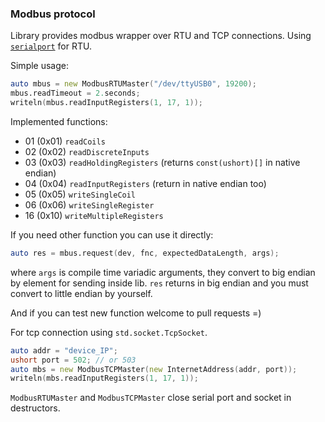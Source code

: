 ### Modbus protocol

Library provides modbus wrapper over RTU and TCP connections.
Using [`serialport`](https://github.com/deviator/serialport) for RTU.

Simple usage:

```d
auto mbus = new ModbusRTUMaster("/dev/ttyUSB0", 19200);
mbus.readTimeout = 2.seconds;
writeln(mbus.readInputRegisters(1, 17, 1));
```

Implemented functions:

* 01 (0x01) `readCoils`
* 02 (0x02) `readDiscreteInputs`
* 03 (0x03) `readHoldingRegisters` (returns `const(ushort)[]` in native endian)
* 04 (0x04) `readInputRegisters` (return in native endian too)
* 05 (0x05) `writeSingleCoil`
* 06 (0x06) `writeSingleRegister`
* 16 (0x10) `writeMultipleRegisters`

If you need other function you can use it directly:

```d
auto res = mbus.request(dev, fnc, expectedDataLength, args);
```

where `args` is compile time variadic arguments, they convert
to big endian by element for sending inside lib. `res` returns
in big endian and you must convert to little endian by yourself.

And if you can test new function welcome to pull requests =)

For tcp connection using `std.socket.TcpSocket`.

```d
auto addr = "device_IP";
ushort port = 502; // or 503
auto mbs = new ModbusTCPMaster(new InternetAddress(addr, port));
writeln(mbs.readInputRegisters(1, 17, 1));
```

`ModbusRTUMaster` and `ModbusTCPMaster` close serial port and
socket in destructors.